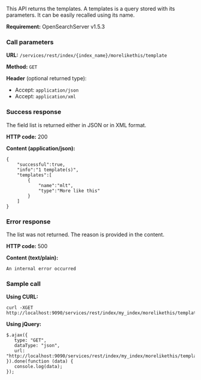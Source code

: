 This API returns the templates. A templates is a query stored with its parameters. It can be easily recalled using its name.

**Requirement:** OpenSearchServer v1.5.3

### Call parameters

**URL:** ```/services/rest/index/{index_name}/morelikethis/template```

**Method:** ```GET```

**Header** (optional returned type):
- Accept: ```application/json```
- Accept: ```application/xml```

### Success response
The field list is returned either in JSON or in XML format.

**HTTP code:**
200

**Content (application/json):**

	{
		"successful":true,
		"info":"1 template(s)",
		"templates":[
			{
				"name":"mlt",
				"type":"More like this"
			}
		]
	}    

### Error response

The list was not returned. The reason is provided in the content.

**HTTP code:**
500

**Content (text/plain):**
    
    An internal error occurred
    

### Sample call

**Using CURL:**

    curl -XGET http://localhost:9090/services/rest/index/my_index/morelikethis/template
    

**Using jQuery:**
    
    $.ajax({ 
       type: "GET",
       dataType: "json",
       url: "http://localhost:9090/services/rest/index/my_index/morelikethis/template"
    }).done(function (data) {
       console.log(data);
    });
    

